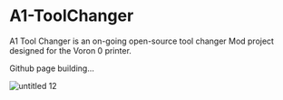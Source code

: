 # A1-ToolChanger
A1 Tool Changer is an on-going open-source tool changer Mod project designed for the Voron 0 printer.

Github page building...

![untitled 12](https://github.com/user-attachments/assets/f65accc2-674c-4092-9769-e0f33c3deac4)
